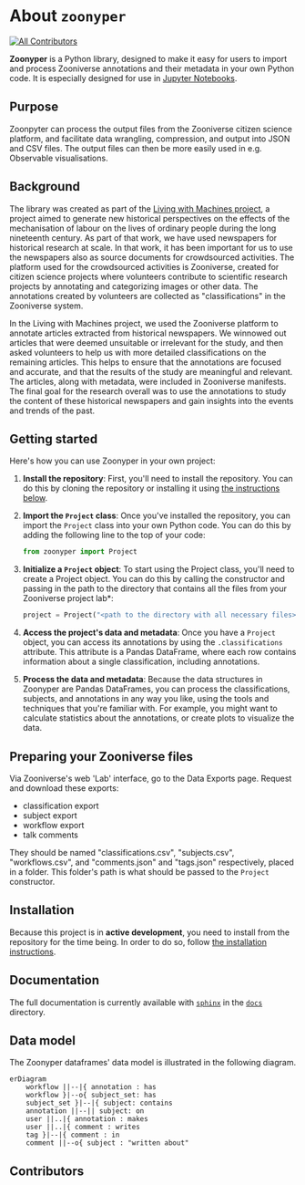 # About `zoonyper`

[![All Contributors](https://img.shields.io/github/all-contributors/Living-with-machines/zoonyper?color=ee8449&style=flat-square)](#contributors)

**Zoonyper** is a Python library, designed to make it easy for users to import and process Zooniverse annotations and their metadata in your own Python code. It is especially designed for use in [Jupyter Notebooks](https://jupyter.org/).

## Purpose
Zoonpyter can process the output files from the Zooniverse citizen science platform, and facilitate data wrangling, compression, and output into JSON and CSV files. The output files can then be more easily used in e.g. Observable visualisations.

## Background

The library was created as part of the [Living with Machines project](https://livingwithmachines.ac.uk), a project aimed to generate new historical perspectives on the effects of the mechanisation of labour on the lives of ordinary people during the long nineteenth century. As part of that work, we have used newspapers for historical research at scale. In that work, it has been important for us to use the newspapers also as source documents for crowdsourced activities. The platform used for the crowdsourced activities is Zooniverse, created for citizen science projects where volunteers contribute to scientific research projects by annotating and categorizing images or other data. The annotations created by volunteers are collected as "classifications" in the Zooniverse system.

In the Living with Machines project, we used the Zooniverse platform to annotate articles extracted from historical newspapers. We winnowed out articles that were deemed unsuitable or irrelevant for the study, and then asked volunteers to help us with more detailed classifications on the remaining articles. This helps to ensure that the annotations are focused and accurate, and that the results of the study are meaningful and relevant. The articles, along with metadata, were included in Zooniverse manifests. The final goal for the research overall was to use the annotations to study the content of these historical newspapers and gain insights into the events and trends of the past.

## Getting started

Here's how you can use Zoonyper in your own project:

1. **Install the repository**: First, you'll need to install the repository. You can do this by cloning the repository or installing it using [the instructions below](#installation).

2. **Import the `Project` class**: Once you've installed the repository, you can import the `Project` class into your own Python code. You can do this by adding the following line to the top of your code:

   ```py
   from zoonyper import Project
   ```

3. **Initialize a `Project` object**: To start using the Project class, you'll need to create a Project object. You can do this by calling the constructor and passing in the path to the directory that contains all the files from your Zooniverse project lab\*:

   ```py
   project = Project("<path to the directory with all necessary files>")
   ```

4. **Access the project's data and metadata**: Once you have a `Project` object, you can access its annotations by using the `.classifications` attribute. This attribute is a Pandas DataFrame, where each row contains information about a single classification, including annotations.

5. **Process the data and metadata**: Because the data structures in Zoonyper are Pandas DataFrames, you can process the classifications, subjects, and annotations in any way you like, using the tools and techniques that you're familiar with. For example, you might want to calculate statistics about the annotations, or create plots to visualize the data.

## Preparing your Zooniverse files

Via Zooniverse's web 'Lab' interface, go to the Data Exports page. Request and download these exports:

- classification export
- subject export
- workflow export
- talk comments

They should be named "classifications.csv", "subjects.csv", "workflows.csv", and "comments.json" and "tags.json" respectively, placed in a folder. This folder's path is what should be passed to the `Project` constructor.

## Installation

<!--
Installing through `pip`:

```sh
$ pip install zoonyper
```
-->

Because this project is in **active development**, you need to install from the repository for the time being. In order to do so, follow [the installation instructions](docs/source/installing.rst).

## Documentation

The full documentation is currently available with [`sphinx`](https://www.sphinx-doc.org/en/master/) in the [`docs`](docs) directory.

## Data model

The Zoonyper dataframes' data model is illustrated in the following diagram.

```mermaid
erDiagram
    workflow ||--|{ annotation : has
    workflow }|--o{ subject_set: has
    subject_set }|--|{ subject: contains
    annotation ||--|| subject: on
    user ||..|{ annotation : makes
    user ||..|{ comment : writes
    tag }|--|{ comment : in
    comment ||--o{ subject : "written about"
```

## Contributors

<!-- ALL-CONTRIBUTORS-LIST:START -->
<!-- prettier-ignore-start -->
<!-- markdownlint-disable -->

<!-- markdownlint-restore -->
<!-- prettier-ignore-end -->

<!-- ALL-CONTRIBUTORS-LIST:END -->
